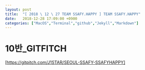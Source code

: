 ```yaml
---
layout: post
title:  "[ 2018 \ 12 \ 27 TEAM SSAFY.HAPPY ] TEAM SSAFY.HAPPY"
date:   2018-12-28 17:09:00 +0900
categories: ["MacOS","Terminal","github","Jekyll","Markdown"]
---
```


# **10반\_GITFITCH**
[https://gitpitch.com/J1STAR/SEOUL-SSAFY-SSAFYHAPPY]